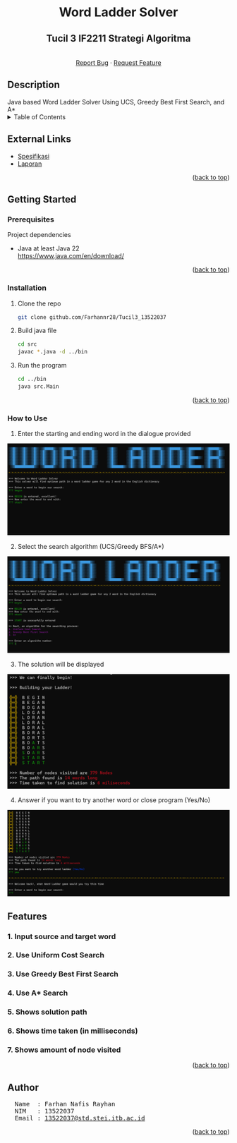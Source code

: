 <!-- Back to Top Link-->
<a name="readme-top"></a>

<div align="center">
  <h1 align="center">Word Ladder Solver</h1>

  <p align="center">
    <h2> Tucil 3 IF2211 Strategi Algoritma </h3>
    <br/>
    <a href="https://github.com/Farhannr28/Tucil3_13522037/issues">Report Bug</a>
    ·
    <a href="https://github.com/Farhannr28/Tucil3_13522037/issues">Request Feature</a>
    <br>
  </p>
</div>

<h2 id="description"> Description </h2>
Java based Word Ladder Solver Using UCS, Greedy Best First Search, and A* 

<br>

<!-- TABLE OF CONTENTS -->
<details>
  <summary>Table of Contents</summary>
  <ol>
    <li>
      <a href="#description"> Description </a>
    </li>
    <li>
      <a href="#getting-started">Getting Started</a>
      <ul>
        <li><a href="#prerequisites">Prerequisites</a></li>
        <li><a href="#installation">Installation</a></li>
        <li><a href="#how-to-use">How to Use</a></li>
        <li>
        <details>
          <summary><a href="#features">Features</a></summary>
          <ol>
            <li><a href="#1-feature-x">Features - 1</a></li>
            <li><a href="#2-feature-y">Features - 2</a></li>
            <li><a href="#3-feature-z">Features - 3</a></li>
          <ol>
        </details>
        </li>
      </ul>
    </li>
    <li><a href="#author">Author</a></li>
  </ol>
</details>

## External Links

- [Spesifikasi](https://bit.ly/spektucil3stima24)
- [Laporan](github.com/Farhannr28/Tucil3_13522037/blob/main/doc/Tucil3_13522037.pdf)

<p align="right">(<a href="#readme-top">back to top</a>)</p>

<!-- GETTING STARTED -->
## Getting Started

### Prerequisites

Project dependencies  

* Java at least Java 22  
  https://www.java.com/en/download/

<p align="right">(<a href="#readme-top">back to top</a>)</p>

### Installation

1. Clone the repo
   ```sh
   git clone github.com/Farhannr28/Tucil3_13522037
   ```
2. Build java file
   ```sh
   cd src
   javac *.java -d ../bin
   ```
3. Run the program
   ```sh
   cd ../bin
   java src.Main
   ```

<p align="right">(<a href="#readme-top">back to top</a>)</p>

### How to Use
1. Enter the starting and ending word in the dialogue provided

![One](https://github.com/Farhannr28/Tucil3_13522037/blob/main/img/1.png)

2. Select the search algorithm (UCS/Greedy BFS/A*)

![Two](https://github.com/Farhannr28/Tucil3_13522037/blob/main/img/2.png)
   
3. The solution will be displayed

![Three](https://github.com/Farhannr28/Tucil3_13522037/blob/main/img/3.png)

4. Answer if you want to try another word or close program (Yes/No)

![Four](https://github.com/Farhannr28/Tucil3_13522037/blob/main/img/4.png)

<!-- FEATURES -->
## Features

### 1. Input source and target word
### 2. Use Uniform Cost Search
### 3. Use Greedy Best First Search
### 4. Use A* Search
### 5. Shows solution path
### 6. Shows time taken (in milliseconds)
### 7. Shows amount of node visited

<p align="right">(<a href="#readme-top">back to top</a>)</p>

<h2 id="author">Author</h2>
<pre>
  Name  : Farhan Nafis Rayhan
  NIM   : 13522037
  Email : <a href="mailto:13522037@std.stei.itb.ac.id">13522037@std.stei.itb.ac.id</a>
</pre>

<p align="right">(<a href="#readme-top">back to top</a>)</p>
